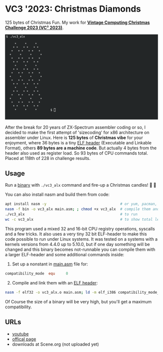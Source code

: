# VC3 '2023: Christmas Diamonds

125 bytes of Christmas Fun. My work for 
__[Vintage Computing Christmas Challenge 2023 (VC³ 2023)](https://logiker.com/Vintage-Computing-Christmas-Challenge-2023)__.

[![screenshot](screenshot.png)](https://youtu.be/RGv2u6epVTY?si=gfbsXkw4JITLBSnn&t=1035)

After the break for 20 years of ZX-Spectrum assembler coding or so, I decided to make the first attempt of 'sizecoding'
for x86 architecture on assembler under Linux. Here is __125 bytes__ of __Christmas vibe__ for your enjoyment, where 36
bytes is a tiny [ELF header](https://en.wikipedia.org/wiki/Executable_and_Linkable_Format) (Executable and Linkable
Format), others __89 bytes are a machine code__. But actually 4 bytes from the header also used as register load. So 93 
bytes of CPU commands total. Placed at 118th of 228 in challenge results.

## Usage

Run a [binary](vc3_alx) with `./vc3_alx` command and fire-up a Christmas candles! :dizzy: :christmas_tree:

You can also install nasm and build them from code:

```bash
apt install nasm -y                                  # or yum, pacman, etc...
nasm -f bin -o vc3_alx main.asm; ; chmod +x vc3_alx  # compile them and set executable flag
./vc3_alx                                            # to run
wc -c vc3_alx                                        # to show total length of binary
```

This program used a mixed 32 and 16-bit CPU registry operations, syscalls and a few tricks. It also uses a very tiny 32
bit ELF-header to make this code possible to run under Linux systems. It was tested on a systems with a kernels versions
from 4.4.0 up to 5.10.0, but if one day something will be changed and this binary becomes not-runnable you can compile 
them with a larger ELF-header and some additional commands inside:

1. Set up a nonstant in [main.asm](main.asm) file for:
```nasm
compatibility_mode  equ     0
```
2. Compile and link them with an [ELF header](https://en.wikipedia.org/wiki/Executable_and_Linkable_Format):
```bash
nasm -f elf32 -o vc3_alx.o main.asm; ld -m elf_i386 compatibility_mode_binary vc3_alx.o
```

Of Course the size of a binary will be very high, but you'll get a maximum compatibility.

## URLs

- [youtube](https://www.youtube.com/watch?v=RGv2u6epVTY)
- [offical page](https://logiker.com/Vintage-Computing-Christmas-Challenge-2023)
- downloads at Scene.org (not uploaded yet)



